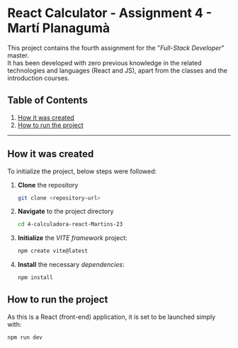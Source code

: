 # React Calculator - Assignment 4 - Martí Planagumà
This project contains the fourth assignment for the "*Full-Stack Developer*" master.  
It has been developed with zero previous knowledge in the related technologies and languages (React and JS), apart from the classes and the introduction courses.

## Table of Contents
1. [How it was created](#how-it-was-created)
2. [How to run the project](#how-to-run-the-project)

---

## How it was created

To initialize the project, below steps were followed:

1. **Clone** the repository
    ```bash
    git clone <repository-url>
    ```

2. **Navigate** to the project directory
    ```bash
    cd 4-calculadora-react-Martins-23
    ```

3. **Initialize** the *VITE framework* project:
    ```bash
    npm create vite@latest
    ```

4. **Install** the necessary *dependencies*:
    ```bash
    npm install
    ```

## How to run the project

As this is a React (front-end) application, it is set to be launched simply with:
```bash
npm run dev
```
